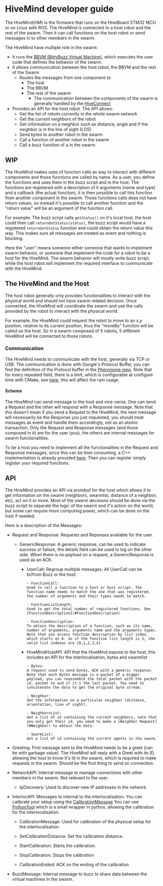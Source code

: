 # HiveMind developer guide

The HiveMind(HM) is the firmware that runs on the HiveBoard STM32 MCU or on Linux with ROS. The HiveMind is connected to a host robot and the rest of the swarm. Then it can call functions on the host robot or send messages in to other members in the swarm.

The HiveMind have multiple role in the swarm:

- It runs the [BBVM (BittyBuzz Virtual Machine)](bbzvm/index.md), which executes the user code that defines the behavior of the swarm.
- It allows communication between the host robot, the BBVM and the rest of the Swarm
  - Routes the messages from one component to
    - The host
    - The BBVM
    - The rest of the swarm
      - The communication between the components of the swarm is generally handled by the [HiveConnect](https://github.com/SwarmUS/HiveConnect) <!-- TODO: change to the hive connect link -->
- Provides an API for the host robot. The API allows:
  - Get the list of robots currently in the whole swarm network
  - Get the current neighbors of the robot
  - Get information on a neighbor such as distance, angle and if the neighbor is in the line of sight (LOS)
  - Send bytes to another robot in the swarm
  - Call a function of another robot in the swarm
  - Call a buzz function of a in the swarm

## WIP

The HiveMind makes uses of function calls as way to interact with different components and those functions are called by name. As a user, you define the functions and uses them in the buzz script and in the host. The functions are registered with a description of it arguments (name and type) and a callback (the actual function), it is then possible to call this function from another component in the swarm. Those functions calls does not have return values, so instead it's possible to call another function and the "return value" will be an argument of the function call.

For example: The buzz script calls `getStatus()` on it's local host, the host could then call `returnGetStatus(status)`, the buzz script would have a registered `returnGetStatus` function and could obtain the return value this way. This makes sure all messages are treated as event and nothing is blocking.

Here the "user" means someone either someone that wants to implement swarm behavior, or someone that implement the code for a robot to be a host for the HiveMind. The swarm behavior will mostly write buzz script, while the host robot will implement the required interface to communicate with the HiveMind.

## The HiveMind and the Host

The host robot generally only provides functionalities to interact with the physical world and should not have swarm related decision. Once connected, the HiveMind will coordinate the swarm and use the calls provided by the robot to interact with the physical world.

For example, the HiveMind could request the robot to move to an x,y position, relative to its current position, thus the "moveBy" function will be called on the host. So in a swarm composed of 5 robots, 5 different HiveMind will be connected to those robots.

### Communication

The HiveMind needs to communicate with the host, generally via TCP or USB. The communication is done with Google's Protocol Buffer, you can find the definition of the Protocol buffer in the [Pheromone repo](https://github.com/SwarmUS/Pheromones). Note that for every repeated field, there is a limit, which is configurable at configure time with CMake, see [here](https://github.com/SwarmUS/Pheromones/blob/master/src/proto/message.options.in), this will affect the ram usage.

#### Scheme

The HiveMind can send message to the host and vice-versa. One can send a Request and the other will respond with a Response message.
Note that this doesn't mean if you send a Request to the HiveMind, the next message will necessarily be the Response you just requested, you should treat messages as event and handle them accordingly, not as an atomic transaction.
Only the Request and Response messages (and those composed in it) are for the user (you), the others are internal messages for swarm functionalities.

To be a host you need to implement all the functionalities in the Request and Response messages, since this can be time consuming, a C++ implementation is already provided [here](https://github.com/SwarmUS/HiveMindBridge). Then you can register simply register your required functions.

## API

The HiveMind provides an API via protobuf for the host which allows it to get information on the swarm (neighbors, swarmlist, distance of a neighbor, etc), act on it or more. Most of the swarm decisions should be done via the buzz script to separate the logic of the swarm and it's action on the world, but some can require more computing power, which can be done on the host if needed.

Here is a description of the Messages:

- Request and Response:
  Requests and Reponses available for the user.

  - GenericResponse:
    A generic response, can be used to indicate success or failure, the details field can be used to log on the other side. When there is no payload on a request, a GenericResponse is used as an ACK.

    - UserCall:
      Regroup multiple messages. All UserCall can be to/from Buzz or the host.

          - FunctionCall:
          Used to call a function to a host or buzz script. The function name needs to match the one that was registered, the number of arguments and their types needs to match.

          - FunctionListLength:
          Used to get the total number of registered functions. See [FunctionDescription](#FunctionDescription)

          - FunctionDescription:
          To obtain the description of a function, such as its name, number of arguments, arguments name and the arguments types. Note that you access function description by list index, which starts at 0. So if the function list length is 5, the valid list indexes are [0,1,2,3,4].

    - HiveMindHostAPI:
      API that the HiveMind expose to the host, this includes an API for the interlocalisation, bytes and swarmlist

          - Bytes:
          A request used to send bytes, ACK with a generic response. Note that each Bytes message is a packet of a bigger payload, you can reassemble the total packet with the packet id, packet no and if it's the last packet. You need to concatenate the data to get the original byte stream.

          - Neighbor:
          Get the information on a particular neighbor (distance, orientation, line of sight).

          - NeighborsList:
          Get a list of id containing the current neighbors, note that you only get their id, you need to make a [Neighbor Request](#Neighbor) to obtain the data.

          - SwarmList:
          Get a list of id containing the current agents in the swarm.

- Greeting:
  First message sent to the HiveMind needs to be a greet (can be with garbage value). The HiveMind will reply with a Greet with its ID, allowing the host to know it's Id in the swarm, which is required to make requests in the swarm. Should be the first thing to send on connection.

- NetworkAPI:
  Internal message to manage connections with other members in the swarm. Not relevant to the user.

  - IpDiscovery:
    Used to discover new IP addresses in the network.

- InterlocAPI:
  Messages to internal to the interlocalisation. You can calibrate your setup using the [CalibrationMessage](#CalibrationMessage) You can use [PythonTool](https://github.com/SwarmUS/PythonTool/tree/master) which is a small wrapper in python, allowing the calibration for the interlocalisation.

  - CalibrationMessage:
    Used for calibration of the physical setup for the interlocalisation.

  - SetCalibrationDistance:
    Set the calibration distance.

  - StartCalibration:
    Starts the calibration.

  - StopCalibration:
    Stops the calibration

  - CalibrationEnded:
    ACK on the ending of the calibration

- BuzzMessage:
  Internal message to buzz to share data between the virtual machines in the swarm.
